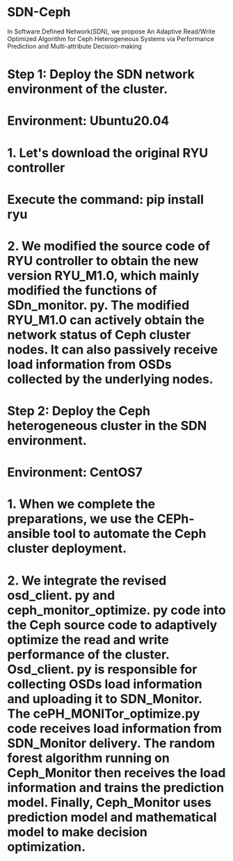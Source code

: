 # SDN-Ceph
In Software Defined Network(SDN), we propose An Adaptive Read/Write Optimized Algorithm for Ceph Heterogeneous Systems via Performance Prediction and Multi-attribute Decision-making


# Step 1: Deploy the SDN network environment of the cluster.

# Environment: Ubuntu20.04

# 1. Let's download the original RYU controller

# Execute the command: pip install ryu

# 2. We modified the source code of RYU controller to obtain the new version RYU_M1.0, which mainly modified the functions of SDn_monitor. py. The modified RYU_M1.0 can actively obtain the network status of Ceph cluster nodes. It can also passively receive load information from OSDs collected by the underlying nodes.

# Step 2: Deploy the Ceph heterogeneous cluster in the SDN environment.

# Environment: CentOS7

# 1. When we complete the preparations, we use the CEPh-ansible tool to automate the Ceph cluster deployment.

# 2. We integrate the revised osd_client. py and ceph_monitor_optimize. py code into the Ceph source code to adaptively optimize the read and write performance of the cluster. Osd_client. py is responsible for collecting OSDs load information and uploading it to SDN_Monitor. The cePH_MONITor_optimize.py code receives load information from SDN_Monitor delivery. The random forest algorithm running on Ceph_Monitor then receives the load information and trains the prediction model. Finally, Ceph_Monitor uses prediction model and mathematical model to make decision optimization.
